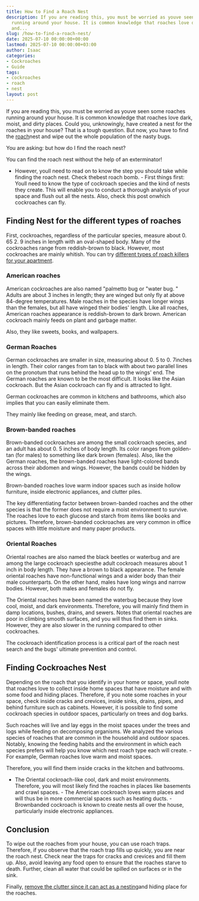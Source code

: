 ```yaml
---
title: How to Find a Roach Nest
description: If you are reading this, you must be worried as youve seen some roaches
  running around your house. It is common knowledge that roaches love dark, moist,
  and...
slug: /how-to-find-a-roach-nest/
date: 2025-07-10 00:00:00+00:00
lastmod: 2025-07-10 00:00:00+03:00
author: Isaac
categories:
- Cockroaches
- Guide
tags:
- cockroaches
- roach
- nest
layout: post
---
```

If you are reading this, you must be worried as youve seen some roaches running around your house. It is common knowledge that roaches love dark, moist, and dirty places. Could you, unknowingly, have created a nest for the roaches in your house? That is a tough question. But now, you have to find the [roach](https://pestpolicy.com/bengal-roach-spray-review/)nest and wipe out the whole population of the nasty bugs.

You are asking: but how do I find the roach nest?

You can find the roach nest without the help of an exterminator!

- However, youll need to read on to know the step you should take while finding the roach nest. Check thebest roach bomb. - First things first: Youll need to know the type of cockroach species and the kind of nests they create. This will enable you to conduct a thorough analysis of your space and flush out all the nests. Also, check this post onwhich cockroaches can fly.

##  Finding Nest for the different types of roaches

First, cockroaches, regardless of the particular species, measure about 0. 65 2. 9 inches in length with an oval-shaped body. Many of the cockroaches range from reddish-brown to black. However, most cockroaches are mainly whitish. You can try [different types of roach killers for your apartment](https://pestpolicy.com/best-roach-killer-for-apartments/).

###  American roaches

American cockroaches are also named "palmetto bug or "water bug. " Adults are about 3 inches in length; they are winged but only fly at above 84-degree temperatures. Male roaches in the species have longer wings than the females, but all have winged their bodies' length. Like all roaches, American roaches appearance is reddish-brown to dark brown. American cockroach mainly feeds on plant and garbage matter.

Also, they like sweets, books, and wallpapers.

###  German Roaches

German cockroaches are smaller in size, measuring about 0. 5 to 0. 7inches in length. Their color ranges from tan to black with about two parallel lines on the pronotum that runs behind the head up to the wings' end. The German roaches are known to be the most difficult. It looks like the Asian cockroach. But the Asian cockroach can fly and is attracted to light.

German cockroaches are common in kitchens and bathrooms, which also implies that you can easily eliminate them.

They mainly like feeding on grease, meat, and starch.

###  Brown-banded roaches

Brown-banded cockroaches are among the small cockroach species, and an adult has about 0. 5 inches of body length. Its color ranges from golden-tan (for males) to something like dark brown (females). Also, like the German roaches, the brown-banded roaches have light-colored bands across their abdomen and wings. However, the bands could be hidden by the wings.

Brown-banded roaches love warm indoor spaces such as inside hollow furniture, inside electronic appliances, and clutter piles.

The key differentiating factor between brown-banded roaches and the other species is that the former does not require a moist environment to survive. The roaches love to each glucose and starch from items like books and pictures. Therefore, brown-banded cockroaches are very common in office spaces with little moisture and many paper products.

###  Oriental Roaches

Oriental roaches are also named the black beetles or waterbug and are among the large cockroach speciesthe adult cockroach measures about 1 inch in body length. They have a brown to black appearance. The female oriental roaches have non-functional wings and a wider body than their male counterparts. On the other hand, males have long wings and narrow bodies. However, both males and females do not fly.

The Oriental roaches have been named the waterbug because they love cool, moist, and dark environments. Therefore, you will mainly find them in damp locations, bushes, drains, and sewers. Notes that oriental roaches are poor in climbing smooth surfaces, and you will thus find them in sinks. However, they are also slower in the running compared to other cockroaches.

The cockroach identification process is a critical part of the roach nest search and the bugs' ultimate prevention and control.

##  Finding Cockroaches Nest

Depending on the roach that you identify in your home or space, youll note that roaches love to collect inside home spaces that have moisture and with some food and hiding places. Therefore, if you note some roaches in your space, check inside cracks and crevices, inside sinks, drains, pipes, and behind furniture such as cabinets. However, it is possible to find some cockroach species in outdoor spaces, particularly on trees and dog barks.

Such roaches will live and lay eggs in the moist spaces under the trees and logs while feeding on decomposing organisms. We analyzed the various species of roaches that are common in the household and outdoor spaces. Notably, knowing the feeding habits and the environment in which each species prefers will help you know which nest roach type each will create. - For example, German roaches love warm and moist spaces.

Therefore, you will find them inside cracks in the kitchen and bathrooms.

- The Oriental cockroach-like cool, dark and moist environments. Therefore, you will most likely find the roaches in places like basements and crawl spaces. - The American cockroach loves warm places and will thus be in more commercial spaces such as heating ducts. - Brownbanded cockroach is known to create nests all over the house, particularly inside electronic appliances.

##  Conclusion

To wipe out the roaches from your house, you can use roach traps. Therefore, if you observe that the roach trap fills up quickly, you are near the roach nest. Check near the traps for cracks and crevices and fill them up. Also, avoid leaving any food open to ensure that the roaches starve to death. Further, clean all water that could be spilled on surfaces or in the sink.

Finally, [remove the clutter since it can act as a nesting](https://pestpolicy.com/hornet-nest-removal/)and hiding place for the roaches.